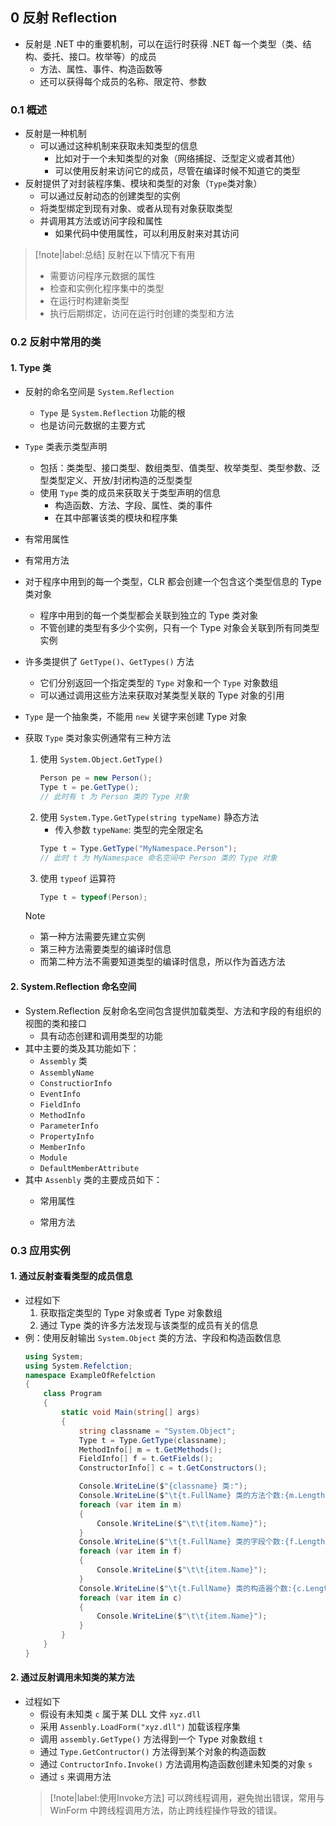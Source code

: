 ## 0 反射 Reflection
- 反射是 .NET 中的重要机制，可以在运行时获得 .NET 每一个类型（类、结构、委托、接口。枚举等）的成员
    - 方法、属性、事件、构造函数等
    - 还可以获得每个成员的名称、限定符、参数

### 0.1 概述
- 反射是一种机制
    - 可以通过这种机制来获取未知类型的信息
        - 比如对于一个未知类型的对象（网络捕捉、泛型定义或者其他）
        - 可以使用反射来访问它的成员，尽管在编译时候不知道它的类型
- 反射提供了对封装程序集、模块和类型的对象（`Type`类对象）
    - 可以通过反射动态的创建类型的实例
    - 将类型绑定到现有对象、或者从现有对象获取类型
    - 并调用其方法或访问字段和属性
        - 如果代码中使用属性，可以利用反射来对其访问

> [!note|label:总结]
> 反射在以下情况下有用
> - 需要访问程序元数据的属性
> - 检查和实例化程序集中的类型
> - 在运行时构建新类型
> - 执行后期绑定，访问在运行时创建的类型和方法


### 0.2 反射中常用的类

#### 1. Type 类
- 反射的命名空间是 `System.Reflection`
    - `Type` 是 `System.Reflection` 功能的根
    - 也是访问元数据的主要方式
- `Type` 类表示类型声明
    - 包括：类类型、接口类型、数组类型、值类型、枚举类型、类型参数、泛型类型定义、开放/封闭构造的泛型类型
    - 使用 `Type` 类的成员来获取关于类型声明的信息
        - 构造函数、方法、字段、属性、类的事件
        - 在其中部署该类的模块和程序集

- 有常用属性

- 有常用方法

- 对于程序中用到的每一个类型，CLR 都会创建一个包含这个类型信息的 Type 类对象
    - 程序中用到的每一个类型都会关联到独立的 Type 类对象
    - 不管创建的类型有多少个实例，只有一个 Type 对象会关联到所有同类型实例
- 许多类提供了 `GetType()`、`GetTypes()` 方法
    - 它们分别返回一个指定类型的 `Type` 对象和一个 `Type` 对象数组
    - 可以通过调用这些方法来获取对某类型关联的 Type 对象的引用

- `Type` 是一个抽象类，不能用 `new` 关键字来创建 Type 对象
- 获取 `Type` 类对象实例通常有三种方法
    1. 使用 `System.Object.GetType()` 
        ```cs
        Person pe = new Person();
        Type t = pe.GetType();
        // 此时有 t 为 Person 类的 Type 对象
        ```
    2. 使用 `System.Type.GetType(string typeName)` 静态方法
        - 传入参数 `typeName`: 类型的完全限定名
        ```cs
        Type t = Type.GetType("MyNamespace.Person");
        // 此时 t 为 MyNamespace 命名空间中 Person 类的 Type 对象
        ```
    3. 使用 `typeof` 运算符
        ```cs
        Type t = typeof(Person);
        ```
    > [!note]
    > - 第一种方法需要先建立实例
    > - 第三种方法需要类型的编译时信息
    > - 而第二种方法不需要知道类型的编译时信息，所以作为首选方法

#### 2. System.Reflection 命名空间
- System.Reflection 反射命名空间包含提供加载类型、方法和字段的有组织的视图的类和接口
    - 具有动态创建和调用类型的功能
- 其中主要的类及其功能如下：
    - `Assembly` 类
    - `AssemblyName`
    - `ConstructiorInfo`
    - `EventInfo`
    - `FieldInfo`
    - `MethodInfo`
    - `ParameterInfo`
    - `PropertyInfo`
    - `MemberInfo`
    - `Module`
    - `DefaultMemberAttribute`
- 其中 `Assenbly` 类的主要成员如下：
    - 常用属性

    - 常用方法


### 0.3 应用实例

#### 1. 通过反射查看类型的成员信息
- 过程如下
    1. 获取指定类型的 Type 对象或者 Type 对象数组
    2. 通过 Type 类的许多方法发现与该类型的成员有关的信息
- 例：使用反射输出 `System.Object` 类的方法、字段和构造函数信息
    ```cs
    using System;
    using System.Refelction;
    namespace ExampleOfRefelction
    {
        class Program
        {
            static void Main(string[] args)
            {
                string classname = "System.Object";
                Type t = Type.GetType(classname);
                MethodInfo[] m = t.GetMethods();
                FieldInfo[] f = t.GetFields();
                ConstructorInfo[] c = t.GetConstructors();

                Console.WriteLine($"{classname} 类:");
                Console.WriteLine($"\t{t.FullName} 类的方法个数:{m.Length}");
                foreach (var item in m)
                {
                    Console.WriteLine($"\t\t{item.Name}");
                }
                Console.WriteLine($"\t{t.FullName} 类的字段个数:{f.Length}");
                foreach (var item in f)
                {
                    Console.WriteLine($"\t\t{item.Name}");
                }
                Console.WriteLine($"\t{t.FullName} 类的构造器个数:{c.Length}");
                foreach (var item in c)
                {
                    Console.WriteLine($"\t\t{item.Name}");
                }
            }
        }
    }
    ```

#### 2. 通过反射调用未知类的某方法
- 过程如下
    - 假设有未知类 `c` 属于某 DLL 文件 `xyz.dll`
    - 采用 `Assenbly.LoadForm("xyz.dll")` 加载该程序集
    - 调用 `assembly.GetType()` 方法得到一个 Type 对象数组 `t`
    - 通过 `Type.GetContructor()` 方法得到某个对象的构造函数
    - 通过 `ContructorInfo.Invoke()` 方法调用构造函数创建未知类的对象 `s`
    - 通过 `s` 来调用方法
    > [!note|label:使用Invoke方法]
    > 可以跨线程调用，避免抛出错误，常用与 WinForm 中跨线程调用方法，防止跨线程操作导致的错误。

